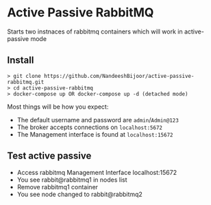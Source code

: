 # Active Passive RabbitMQ

Starts two instnaces of rabbitmq containers which will work in active-passive mode

## Install

```
> git clone https://github.com/NandeeshBijoor/active-passive-rabbitmq.git
> cd active-passive-rabbitmq
> docker-compose up OR docker-compose up -d (detached mode)
```

Most things will be how you expect:

* The default username and password are `admin`/`Admin@123`
* The broker accepts connections on `localhost:5672`
* The Management interface is found at `localhost:15672`

## Test active passive

* Access rabbitmq Management Interface localhost:15672
* You see rabbit@rabbitmq1 in nodes list
* Remove rabbitmq1 container
* You see node changed to rabbit@rabbitmq2
